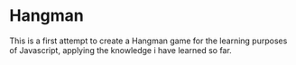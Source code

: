 # Hangman

This is a first attempt to create a Hangman game for the learning purposes of Javascript, applying the knowledge i have learned so far.



